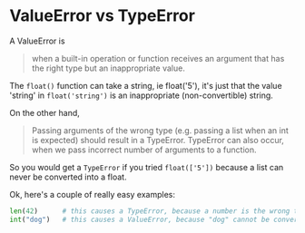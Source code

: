 # ValueError vs TypeError

A ValueError is

>  when a built-in operation or function receives an argument that has the right type but an inappropriate value.

The `float()` function can take a string, ie float('5'), it's just that the value 'string' in `float('string')` is an inappropriate (non-convertible) string.

On the other hand,

> Passing arguments of the wrong type (e.g. passing a list when an int is expected) should result in a TypeError. TypeError can also occur, when we pass incorrect number of arguments to a function.

So you would get a `TypeError` if you tried `float(['5'])` because a list can never be converted into a float.


Ok, here's a couple of really easy examples:

```python
len(42)      # this causes a TypeError, because a number is the wrong type for the function
int("dog")   # this causes a ValueError, because "dog" cannot be converted to an int value
```

